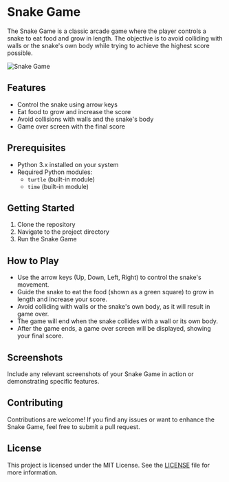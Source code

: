 # Snake Game

The Snake Game is a classic arcade game where the player controls a snake to eat food and grow in length. The objective is to avoid colliding with walls or the snake's own body while trying to achieve the highest score possible.

![Snake Game](./snake-game.png)

## Features

- Control the snake using arrow keys
- Eat food to grow and increase the score
- Avoid collisions with walls and the snake's body
- Game over screen with the final score

## Prerequisites

- Python 3.x installed on your system
- Required Python modules:
  - `turtle` (built-in module)
  - `time` (built-in module)

## Getting Started

1. Clone the repository
2. Navigate to the project directory
3. Run the Snake Game

## How to Play

- Use the arrow keys (Up, Down, Left, Right) to control the snake's movement.
- Guide the snake to eat the food (shown as a green square) to grow in length and increase your score.
- Avoid colliding with walls or the snake's own body, as it will result in game over.
- The game will end when the snake collides with a wall or its own body.
- After the game ends, a game over screen will be displayed, showing your final score.

## Screenshots

Include any relevant screenshots of your Snake Game in action or demonstrating specific features.

## Contributing

Contributions are welcome! If you find any issues or want to enhance the Snake Game, feel free to submit a pull request.

## License

This project is licensed under the MIT License. See the [LICENSE](LICENSE) file for more information.




